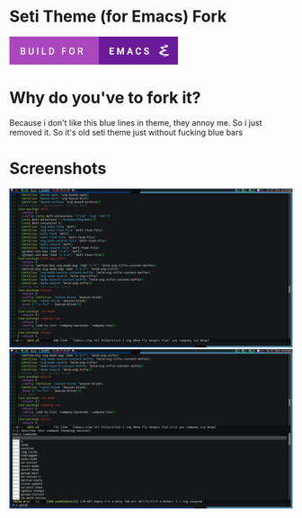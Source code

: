 Seti Theme (for Emacs) Fork
======================
<img src="https://raw.githubusercontent.com/schvabodka-man/Custom-Badges/master/BuildFor/Emacs/Emacs%20xxxhdpi.png" width="300" height="50">

# Why do you've to fork it?

Because i don't like this blue lines in theme, they annoy me. So i just removed it. So it's old seti theme just without fucking blue bars

# Screenshots
![UI](/img/seti.png)
![Helm](/img/seti-helm.png)
